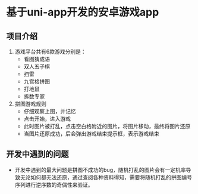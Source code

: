 # 基于uni-app开发的安卓游戏app

## 项目介绍
1. 游戏平台共有6款游戏分别是：
	- 看图猜成语
	- 双人五子棋
	- 扫雷
	- 九宫格拼图
	- 打地鼠
	- 拆数专家
2. 拼图游戏规则
	- 仔细观察上图，并记忆
	- 点击开始，进入游戏
	- 此时图片被打乱，点击空白格附近的图片，将图片移动，最终将图片还原
	- 当图片还原成功，后会弹出游戏结束提示框，表示游戏结束

## 开发中遇到的问题
- 开发中遇到的最大问题是拼图不成功的bug，随机打乱的图片会有一定机率导致无论如何都无法还原，通过查阅各种资料得知，需要将随机打乱的拼图编号序列进行逆序数的奇偶性来验证。